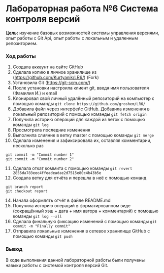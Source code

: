 # Лабораторная работа №6 Система контроля версий

**Цель:** изучение базовых возможностей системы управления версиями, опыт работы с Git Api, опыт работы с локальным и удаленным репозиторием. 

### **Ход работы**

1. Создала аккаунт на сайте GitHub
2. Сделала копию в личное хранилище из (https://github.com/Kurtyanik/LR6/) (Fork)
3. Установила Git (https://git-scm.com/)
4. После установки настроила клиент git, введя имя пользователя (Фамилия И.) и email
5. Клонировал свой личный удалённый репозиторий на компьютер с помощью команды `git clone https://github.com/groshem/LR6/`
6. Добавила файл через интерфейс GitHub. Добавила изменения в локальный репозиторий с помощью команды `git fetch origin`
7. Получила историю операций для каждой из веток с помощью команды `git log`
8. Просмотрела последние изменения
9. Выполнила слияние в ветку master с помощью команды `git merge`
10. Сделала изменения и зафиксировала их, оставляя комментарии, несколько раз
```
git commit -m "Commit number 1"
git commit -m "Commit number 2"
```
11. Сделала откат коммита с помощью команды `git revert 2855da783eec4ffeadeadae2d7515e80c4b43b5e`
12. Создала ветку для отчёта и перешла в неё с помощью команд 
```
git branch report
git checkout report
```
14. Начала оформлять отчёт в файле README.md 
15. Получила историю операций в форматированном виде (сокращённый
хэш + дата + имя автора + комментарий) с помощью команды `git log --all`
16. Сделала финальную фиксацию изменений с помощью команды `git commit -m "Finally commit"`
17. Отправила локальные изменения в сетевое хранилище GitHub с помощью команды `git push`
### **Вывод**

В ходе выполнения данной лабораторной работы были получены навыки работы с системой контроля версий Git. 